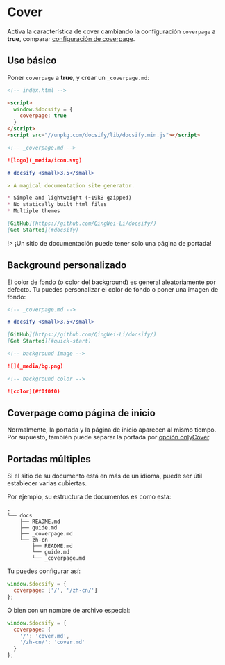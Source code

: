 # Cover

Activa la característica de cover cambiando la configuración `coverpage` a **true**, comparar [configuración de coverpage](configuration.md#coverpage).

## Uso básico

Poner `coverpage` a **true**, y crear un `_coverpage.md`:

```html
<!-- index.html -->

<script>
  window.$docsify = {
    coverpage: true
  }
</script>
<script src="//unpkg.com/docsify/lib/docsify.min.js"></script>
```

```markdown
<!-- _coverpage.md -->

![logo](_media/icon.svg)

# docsify <small>3.5</small>

> A magical documentation site generator.

* Simple and lightweight (~19kB gzipped)
* No statically built html files
* Multiple themes

[GitHub](https://github.com/QingWei-Li/docsify/)
[Get Started](#docsify)
```

!> ¡Un sitio de documentación puede tener solo una página de portada!

## Background personalizado

El color de fondo (o color del background) es general aleatoriamente por defecto. Tu puedes personalizar el color de fondo o poner una imagen de fondo:

```markdown
<!-- _coverpage.md -->

# docsify <small>3.5</small>

[GitHub](https://github.com/QingWei-Li/docsify/)
[Get Started](#quick-start)

<!-- background image -->

![](_media/bg.png)

<!-- background color -->

![color](#f0f0f0)
```

## Coverpage como página de inicio

Normalmente, la portada y la página de inicio aparecen al mismo tiempo. Por supuesto, también puede separar la portada por [opción onlyCover](configuration.md#onlycover).

## Portadas múltiples

Si el sitio de su documento está en más de un idioma, puede ser útil establecer varias cubiertas.

Por ejemplo, su estructura de documentos es como esta:

```text
.
└── docs
    ├── README.md
    ├── guide.md
    ├── _coverpage.md
    └── zh-cn
        ├── README.md
        └── guide.md
        └── _coverpage.md
```

Tu puedes configurar así:

```js
window.$docsify = {
  coverpage: ['/', '/zh-cn/']
};
```

O bien con un nombre de archivo especial:

```js
window.$docsify = {
  coverpage: {
    '/': 'cover.md',
    '/zh-cn/': 'cover.md'
  }
};
```
